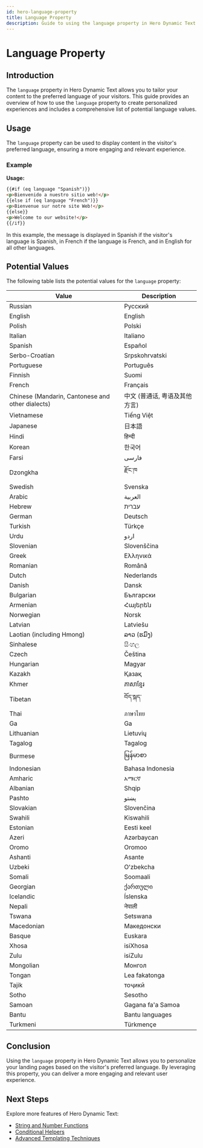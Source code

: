 ```yaml
---
id: hero-language-property
title: Language Property
description: Guide to using the language property in Hero Dynamic Text
---
```


# Language Property

## Introduction

The `language` property in Hero Dynamic Text allows you to tailor your content to the preferred language of your visitors. This guide provides an overview of how to use the `language` property to create personalized experiences and includes a comprehensive list of potential language values.

## Usage

The `language` property can be used to display content in the visitor's preferred language, ensuring a more engaging and relevant experience.

### Example

**Usage:**

```html
{{#if (eq language "Spanish")}}
<p>Bienvenido a nuestro sitio web!</p>
{{else if (eq language "French")}}
<p>Bienvenue sur notre site Web!</p>
{{else}}
<p>Welcome to our website!</p>
{{/if}}
```

In this example, the message is displayed in Spanish if the visitor's language is Spanish, in French if the language is French, and in English for all other languages.

## Potential Values

The following table lists the potential values for the `language` property:

| Value                                            | Description                   |
| ------------------------------------------------ | ----------------------------- |
| Russian                                          | Русский                       |
| English                                          | English                       |
| Polish                                           | Polski                        |
| Italian                                          | Italiano                      |
| Spanish                                          | Español                       |
| Serbo-Croatian                                   | Srpskohrvatski                |
| Portuguese                                       | Português                     |
| Finnish                                          | Suomi                         |
| French                                           | Français                      |
| Chinese (Mandarin, Cantonese and other dialects) | 中文 (普通话, 粤语及其他方言) |
| Vietnamese                                       | Tiếng Việt                    |
| Japanese                                         | 日本語                        |
| Hindi                                            | हिन्दी                        |
| Korean                                           | 한국어                        |
| Farsi                                            | فارسی                         |
| Dzongkha                                         | རྫོང་ཁ                        |
| Swedish                                          | Svenska                       |
| Arabic                                           | العربية                       |
| Hebrew                                           | עברית                         |
| German                                           | Deutsch                       |
| Turkish                                          | Türkçe                        |
| Urdu                                             | اردو                          |
| Slovenian                                        | Slovenščina                   |
| Greek                                            | Ελληνικά                      |
| Romanian                                         | Română                        |
| Dutch                                            | Nederlands                    |
| Danish                                           | Dansk                         |
| Bulgarian                                        | Български                     |
| Armenian                                         | Հայերեն                       |
| Norwegian                                        | Norsk                         |
| Latvian                                          | Latviešu                      |
| Laotian (including Hmong)                        | ລາວ (ຮມົງ)                    |
| Sinhalese                                        | සිංහල                         |
| Czech                                            | Čeština                       |
| Hungarian                                        | Magyar                        |
| Kazakh                                           | Қазақ                         |
| Khmer                                            | ភាសាខ្មែរ                     |
| Tibetan                                          | བོད་སྐད་                      |
| Thai                                             | ภาษาไทย                       |
| Ga                                               | Ga                            |
| Lithuanian                                       | Lietuvių                      |
| Tagalog                                          | Tagalog                       |
| Burmese                                          | မြန်မာစာ                      |
| Indonesian                                       | Bahasa Indonesia              |
| Amharic                                          | አማርኛ                          |
| Albanian                                         | Shqip                         |
| Pashto                                           | پښتو                          |
| Slovakian                                        | Slovenčina                    |
| Swahili                                          | Kiswahili                     |
| Estonian                                         | Eesti keel                    |
| Azeri                                            | Azərbaycan                    |
| Oromo                                            | Oromoo                        |
| Ashanti                                          | Asante                        |
| Uzbeki                                           | Oʻzbekcha                     |
| Somali                                           | Soomaali                      |
| Georgian                                         | ქართული                       |
| Icelandic                                        | Íslenska                      |
| Nepali                                           | नेपाली                        |
| Tswana                                           | Setswana                      |
| Macedonian                                       | Македонски                    |
| Basque                                           | Euskara                       |
| Xhosa                                            | isiXhosa                      |
| Zulu                                             | isiZulu                       |
| Mongolian                                        | Монгол                        |
| Tongan                                           | Lea fakatonga                 |
| Tajik                                            | тоҷикӣ                        |
| Sotho                                            | Sesotho                       |
| Samoan                                           | Gagana fa'a Samoa             |
| Bantu                                            | Bantu languages               |
| Turkmeni                                         | Türkmençe                     |

## Conclusion

Using the `language` property in Hero Dynamic Text allows you to personalize your landing pages based on the visitor's preferred language. By leveraging this property, you can deliver a more engaging and relevant user experience.

## Next Steps

Explore more features of Hero Dynamic Text:

- [String and Number Functions](/docs/personalization/hero-string-number-functions)
- [Conditional Helpers](/docs/personalization/hero-conditional-helpers)
- [Advanced Templating Techniques](/docs/personalization/hero-advanced-techniques)
